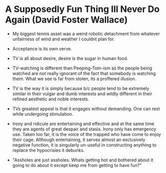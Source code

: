 # A Supposedly Fun Thing Ill Never Do Again (David Foster Wallace)

- My biggest tennis asset was a weird robotic detachment from whatever unfairness of wind and weather I couldnt plan for.

- Acceptance is its own verve.

- TV is all about desire, desire is the sugar in human food.

- TV-watching is different than Peeping-Tom-ism as the people being watched are not really ignorant of the fact that somebody is watching them.
  What we see is far from stolen, its a proffered illusion.
  
- TV is the way it is simply because b/c people tend to be extremely similar in their vulgar and dumb interests and wildly different in their refined aesthetic and noble interests.

- TVs greatest appeal is that it engages without demanding. One can rest while undergoing stimulation.

- Irony and ridicule are entertaining and effective and at the same time they are agents of great despair and stasis.
   Irony only has emergency use. Taken too far, it is the voice of the trapped who have come to enjoy their cage.
   Although entertaining, it serves almost an exclusively negative function, it is singularly un-useful in constructing anything to replace the hypocrisies it debunks. 

- "Assholes are just assholes. Whats getting hot and bothered about it going to do about it except keep me from getting to have fun?"